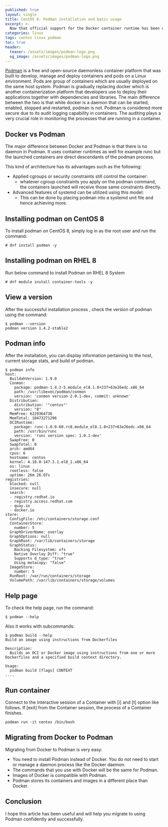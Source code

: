 ```yaml
---
published: true
layout: single
title: CentOS 8. Podman installation and basic usage
excerpt: >-
  Now that official support for the Docker container runtime has been dropped by RHEL 8/CentOS 8, what are container admins to do? The solution is called Podman which functions without requiring a container daemon, as all containers and pods are created as child processes.
categories: linux
tags: centos linux podman
toc: true
header:
  teaser: /assets/images/podman-logo.png
  og_image: /assets/images/podman-logo.png
---
```


[Podman][podman] is a free and open-source daemonless container platform that was built to develop, manage and deploy containers and pods on a Linux environment.
Pods are group of containers which are usually deployed on the same host system.
Podman is gradually replacing docker which is another containerization platform that developers use to deploy their applications together with dependencies and libraries.
The main difference between the two is that while docker is a daemon that can be started, enabled, stopped and restarted, podman is not.
Podman is considered more secure due to its audit logging capability in containers.
The auditing plays a very crucial role in monitoring the processes that are running in a container.


## Docker vs Podman

The major difference between Docker and Podman is that there is no daemon in Podman.
It uses container runtimes as well for example runc but the launched containers are direct descendants of the podman process.

This kind of architecture has its advantages such as the following:
* Applied cgroups or security constraints still control the container:
  * whatever cgroup constraints you apply on the podman command, the containers launched will receive those same constraints directly.
* Advanced features of systemd can be utilized using this model:
  * This can be done by placing podman into a systemd unit file and hence achieving more.


## Installing podman on CentOS 8

To install podman on CentOS 8, simply log in as the root user and run the command:

```
# dnf install podman -y
```

## Installing podman on RHEL 8

Run below command to install Podman on RHEL 8 System
```
# dnf module install container-tools -y
```

## View a version

After the successful installation process , check the version of podman using the command:
```
$ podman --version
podman version 1.4.2-stable2
```

## Podman info

After the installation, you can display information pertaining to the host, current storage stats, and build of podman.
```
$ podman info
host:
  BuildahVersion: 1.9.0
  Conmon:
    package: podman-1.4.2-5.module_el8.1.0+237+63e26edc.x86_64
    path: /usr/libexec/podman/conmon
    version: 'conmon version 2.0.1-dev, commit: unknown'
  Distribution:
    distribution: '"centos"'
    version: "8"
  MemFree: 6229364736
  MemTotal: 10473271296
  OCIRuntime:
    package: runc-1.0.0-60.rc8.module_el8.1.0+237+63e26edc.x86_64
    path: /usr/bin/runc
    version: 'runc version spec: 1.0.1-dev'
  SwapFree: 0
  SwapTotal: 0
  arch: amd64
  cpus: 6
  hostname: centos
  kernel: 4.18.0-147.3.1.el8_1.x86_64
  os: linux
  rootless: false
  uptime: 26m 26.07s
registries:
  blocked: null
  insecure: null
  search:
  - registry.redhat.io
  - registry.access.redhat.com
  - quay.io
  - docker.io
store:
  ConfigFile: /etc/containers/storage.conf
  ContainerStore:
    number: 5
  GraphDriverName: overlay
  GraphOptions: null
  GraphRoot: /var/lib/containers/storage
  GraphStatus:
    Backing Filesystem: xfs
    Native Overlay Diff: "true"
    Supports d_type: "true"
    Using metacopy: "false"
  ImageStore:
    number: 5
  RunRoot: /var/run/containers/storage
  VolumePath: /var/lib/containers/storage/volumes
```

## Help page

To check the help page, run the command:
```
$ podman --help
```

Also it works with subcommands:
```
$ podman build --help
Build an image using instructions from Dockerfiles

Description:
  Builds an OCI or Docker image using instructions from one or more Dockerfiles and a specified build context directory.

Usage:
  podman build [flags] CONTEXT
....
```


## Run container

Connect to the interactive session of a Container with [i] and [t] option like follows.
If [exit] from the Container session, the process of a Container finishes.
```
podman run -it centos /bin/bash
```

## Migrating from Docker to Podman

Migrating from Docker to Podman is very easy:
* You need to install Podman instead of Docker. You do not need to start or manage a daemon process like the Docker daemon.
* The commands that you use with Docker will be the same for Podman.
* Images of Docker is compatible with Podman.
* Podman stores its containers and images in a different place than Docker.

## Conclusion

I hope this article has been useful and will help you migrate to using Podman confidently and successfully.

[podman]: https://podman.io/
